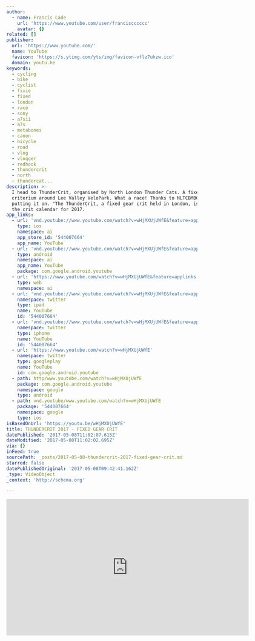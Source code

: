 ```yaml
---
author:
  - name: Francis Cade
    url: 'https://www.youtube.com/user/franciscccccc'
    avatar: {}
related: []
publisher:
  url: 'https://www.youtube.com/'
  name: YouTube
  favicon: 'https://s.ytimg.com/yts/img/favicon-vflz7uhzw.ico'
  domain: youtu.be
keywords:
  - cycling
  - bike
  - cyclist
  - fixie
  - fixed
  - london
  - race
  - sony
  - a7sii
  - a7s
  - metabones
  - canon
  - bicycle
  - road
  - vlog
  - vlogger
  - redhook
  - thundercrit
  - north
  - thundercat...
description: >-
  I head to ThunderCrit, organised by North London Thunder Cats. A fixed gear
  criterium around Lee Valley VeloPark. What a race! Thanks to NLTCBMBC for
  putting it on. "The ThunderCrit, a fixed gear crit held in London, is back on
  the crit calendar for 2017.
app_links:
  - url: 'vnd.youtube://www.youtube.com/watch?v=wHjMXUjUWfE&feature=applinks'
    type: ios
    namespace: ai
    app_store_id: '544007664'
    app_name: YouTube
  - url: 'vnd.youtube://www.youtube.com/watch?v=wHjMXUjUWfE&feature=applinks'
    type: android
    namespace: ai
    app_name: YouTube
    package: com.google.android.youtube
  - url: 'https://www.youtube.com/watch?v=wHjMXUjUWfE&feature=applinks'
    type: web
    namespace: ai
  - url: 'vnd.youtube://www.youtube.com/watch?v=wHjMXUjUWfE&feature=applinks'
    namespace: twitter
    type: ipad
    name: YouTube
    id: '544007664'
  - url: 'vnd.youtube://www.youtube.com/watch?v=wHjMXUjUWfE&feature=applinks'
    namespace: twitter
    type: iphone
    name: YouTube
    id: '544007664'
  - url: 'https://www.youtube.com/watch?v=wHjMXUjUWfE'
    namespace: twitter
    type: googleplay
    name: YouTube
    id: com.google.android.youtube
  - path: http/www.youtube.com/watch?v=wHjMXUjUWfE
    package: com.google.android.youtube
    namespace: google
    type: android
  - path: vnd.youtube/www.youtube.com/watch?v=wHjMXUjUWfE
    package: '544007664'
    namespace: google
    type: ios
isBasedOnUrl: 'https://youtu.be/wHjMXUjUWfE'
title: THUNDERCRIT 2017 - FIXED GEAR CRIT
datePublished: '2017-05-08T11:02:07.615Z'
dateModified: '2017-05-08T11:02:02.695Z'
via: {}
inFeed: true
sourcePath: _posts/2017-05-08-thundercrit-2017-fixed-gear-crit.md
starred: false
datePublishedOriginal: '2017-05-08T09:42:41.162Z'
_type: VideoObject
_context: 'http://schema.org'

---
```

<iframe src="https://cdn.embedly.com/widgets/media.html?src=https%3A%2F%2Fwww.youtube.com%2Fembed%2FwHjMXUjUWfE%3Ffeature%3Doembed&amp;url=http%3A%2F%2Fwww.youtube.com%2Fwatch%3Fv%3DwHjMXUjUWfE&amp;image=https%3A%2F%2Fi.ytimg.com%2Fvi%2FwHjMXUjUWfE%2Fhqdefault.jpg&amp;key=b7d04c9b404c499eba89ee7072e1c4f7&amp;type=text%2Fhtml&amp;schema=youtube" width="640" height="360" scrolling="no" frameborder="0" allowfullscreen="" style=""></iframe>
